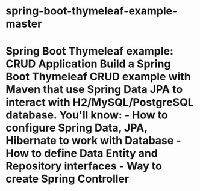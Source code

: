 # spring-boot-thymeleaf-example-master
# Spring Boot Thymeleaf example: CRUD Application  Build a Spring Boot Thymeleaf CRUD example with Maven that use Spring Data JPA to interact with H2/MySQL/PostgreSQL database. You'll know: - How to configure Spring Data, JPA, Hibernate to work with Database - How to define Data Entity and Repository interfaces - Way to create Spring Controller

